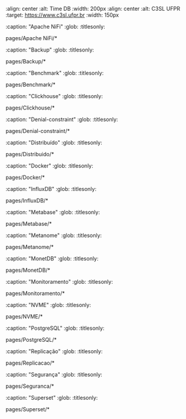 :align: center
:alt: Time DB
:width: 200px
:align: center
:alt: C3SL UFPR
:target: https://www.c3sl.ufpr.br
:width: 150px


:caption: "Apache NiFi"
:glob:
:titlesonly:

pages/Apache NiFi/*


:caption: "Backup"
:glob:
:titlesonly:

pages/Backup/*


:caption: "Benchmark"
:glob:
:titlesonly:

pages/Benchmark/*


:caption: "Clickhouse"
:glob:
:titlesonly:

pages/Clickhouse/*


:caption: "Denial-constraint"
:glob:
:titlesonly:

pages/Denial-constraint/*


:caption: "Distribuído"
:glob:
:titlesonly:

pages/Distribuido/*


:caption: "Docker"
:glob:
:titlesonly:

pages/Docker/*


:caption: "InfluxDB"
:glob:
:titlesonly:

pages/InfluxDB/*


:caption: "Metabase"
:glob:
:titlesonly:

pages/Metabase/*


:caption: "Metanome"
:glob:
:titlesonly:

pages/Metanome/*


:caption: "MonetDB"
:glob:
:titlesonly:

pages/MonetDB/*


:caption: "Monitoramento"
:glob:
:titlesonly:

pages/Monitoramento/*

:caption: "NVME"
:glob:
:titlesonly:

pages/NVME/*


:caption: "PostgreSQL"
:glob:
:titlesonly:

pages/PostgreSQL/*


:caption: "Replicação"
:glob:
:titlesonly:

pages/Replicacao/*


:caption: "Segurança"
:glob:
:titlesonly:

pages/Seguranca/*


:caption: "Superset"
:glob:
:titlesonly:

pages/Superset/*
